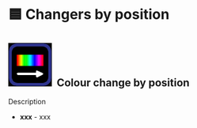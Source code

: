 # 🟦 Changers by position

####

## <img src="../.gitbook/assets/image (2).png" alt="" data-size="line">  Colour change by position

Description

* **xxx** - xxx

